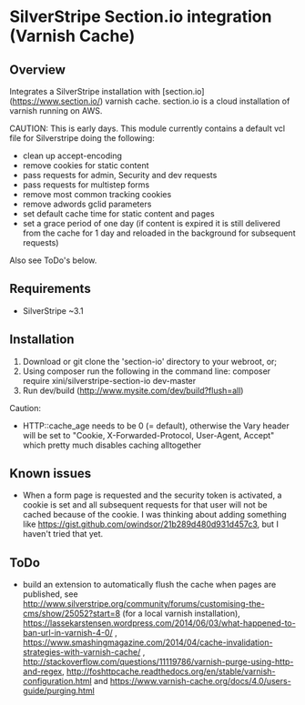 # SilverStripe Section.io integration (Varnish Cache)

## Overview

Integrates a SilverStripe installation with [section.io] (https://www.section.io/) varnish cache. section.io is a cloud installation of varnish running on AWS.

CAUTION: This is early days. This module currently contains a default vcl file for Silverstripe doing the following:
* clean up accept-encoding
* remove cookies for static content
* pass requests for admin, Security and dev requests
* pass requests for multistep forms
* remove most common tracking cookies
* remove adwords gclid parameters
* set default cache time for static content and pages
* set a grace period of one day (if content is expired it is still delivered from the cache for 1 day and reloaded in the background for subsequent requests)

Also see ToDo's below.

## Requirements

* SilverStripe ~3.1

## Installation

1. Download or git clone the 'section-io' directory to your webroot, or;
2. Using composer run the following in the command line: composer require xini/silverstripe-section-io dev-master
3. Run dev/build (http://www.mysite.com/dev/build?flush=all)

Caution:

* HTTP::cache_age needs to be 0 (= default), otherwise the Vary header will be set to "Cookie, X-Forwarded-Protocol, User-Agent, Accept" which pretty much disables caching alltogether

## Known issues

* When a form page is requested and the security token is activated, a cookie is set and all subsequent requests for that user will not be cached because of the cookie. I was thinking about adding something like https://gist.github.com/owindsor/21b289d480d931d457c3, but I haven't tried that yet.

## ToDo

* build an extension to automatically flush the cache when pages are published, see http://www.silverstripe.org/community/forums/customising-the-cms/show/25052?start=8 (for a local varnish installation), https://lassekarstensen.wordpress.com/2014/06/03/what-happened-to-ban-url-in-varnish-4-0/ , https://www.smashingmagazine.com/2014/04/cache-invalidation-strategies-with-varnish-cache/ , http://stackoverflow.com/questions/11119786/varnish-purge-using-http-and-regex, http://foshttpcache.readthedocs.org/en/stable/varnish-configuration.html and https://www.varnish-cache.org/docs/4.0/users-guide/purging.html 
